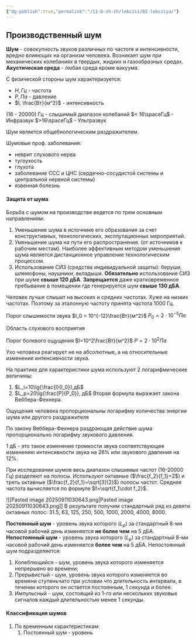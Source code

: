 ```yaml
---
{"dg-publish":true,"permalink":"/11-b-zh-ch/lekczii/02-lekcziya/"}
---
```


## Производственный шум

**Шум** - совокупность звуков различных по частоте и интенсивности, вредно влияющих на организм человека. 
Возникает шум при механических колебаниях в твердых, жидких и газообразных средах.
**Акустическая среда** - любая среда кроме вакуума.

С физической стороны шум характеризуется:
- $H, Гц$ - частота
- $P, Па$ - давление
- $I, \frac{Вт}{м^2}$ - интенсивность

(16 - 20000) Гц - слышимый диапазон колебаний
$< 16\spaceГц$ - Инфразвук
$>16\spaceГц$ - Ультразвук

Шум является общебиологическим раздражителем. 

Шумовые проф. заболевания:
- неврит слухового нерва
- тугоухость
- глухота
- заболевание ССС и ЦНС (сердечно-сосудистой системы и центральной нервной системы)
- язвенная болезнь

#### Защита от шума

Борьба с шумом на производстве ведется по трем основным направлениям:
1. Уменьшение шума в источнике его образования за счет конструктивных, технологических, эксплутационных мероприятий.
2. Уменьшение шума на пути его распространения. (от источников к рабочим местам). Наиболее эффективным методом уменьшения шума является дистанционное управление технологическим процессом.
3. Использование СИЗ (средства индивидуальной защиты): беруши, шлемофоны, наушники, вкладыши. **Обязательно** использование СИЗ при шуме **свыше $120 \text{ дБА}$**. **Запрещается** даже кратковременное пребывание в помещении где генерируется шум **свыше $130\text{ дБА}$**. 

Человек лучше слышит на высоких и средних частотах. Хуже на низких частотах. Поэтому за эталонную частоту принята частота $1000 \text{ Гц}$. 

Порог слышимости звука
$I_0 = 10^{-12}\frac{Вт}{м^2}$
$P_0=2\cdot 10^{-5}Па$

Область слухового восприятия

Порог болевого ощущения
$I=10^2\frac{Вт}{м^2}$
$P=2\cdot10^2Па$

Ухо человека реагирует не на абсолютные, а на относительные изменения интенсивности звука.

На практике для характеристики шума используют 2 логарифмические величины:
1. $L_i=10\lg{\frac{I}{I_0}},дБ$
2. $L_p=20\lg{\frac{P}{P_0}}, дБ$
Вторая формула выражает закона Веббера-Фехнера. 

Ощущения человека пропорциональны логарифму количества энергии шума или другого раздражителя

По закону Веббера-Фехнера раздрающая действие шума пропорционально логарифму звукового давления.

1 дБ - это такое изменение громкости звука соответствующее изменению интенсивности звука на 26% или звукового давления на 12%.

При исследовании шумов весь диапазон слышимых частот (16-20000 Гц) разделяют на полосы. Используют октавные ($\frac{f_2}{f_1}=2$) и треть октавные ($\frac{f_2}{f_1}=\sqrt[3]{2}$) полосы частот. Средняя частота вычисляется по формуле $f=\sqrt{f_1\cdot f_2}$.


![[Pasted image 20250911030643.png\|Pasted image 20250911030643.png]]
В результате получим стандартный ряд из девяти октавных полос: 31.5, 63, 125, 250, 500, 1000, 2000, 4000, 8000.

**Постоянный шум** - уровень звука которого ($L_p$) за стандартный 8-ми часовой рабочий день изменяется **не более чем** на 5 дБА.
**Непостоянный шум** - уровень звука которого ($L_p$) за стандартный 8-ми часовой рабочий день изменяется **более чем** на 5 дБА.
Непостоянный шум подразделяется:
1. Колеблющийся - шум, уровень звука которого изменяется непрерывно во времени;
2. Прерывистый - шум, уровень звука которого изменяется во времени ступеньчато при условии что длительность интервала, в течении которого он остается постоянным, 1 секунда и более.
3. Импульсный - шум, состоящий из 1-го или нескольких звуковых сигналов каждый длительностью менее 1 секунды.

#### Классификация шумов
1. По временным характеристикам:
	1. Постоянный шум - уровень 